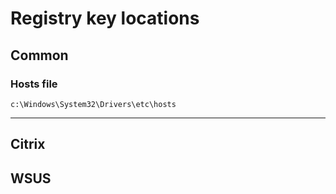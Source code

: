 <h1>Registry key locations</h1>

## Common
### Hosts file
```
c:\Windows\System32\Drivers\etc\hosts
```
---
## Citrix

## WSUS

